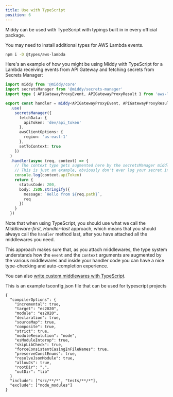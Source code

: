 ```yaml
---
title: Use with TypeScript
position: 6
---
```


Middy can be used with TypeScript with typings built in in every official package.

You may need to install additional types for AWS Lambda events.

```bash
npm i -D @types/aws-lambda
```

Here's an example of how you might be using Middy with TypeScript for a Lambda receiving events from API Gateway and fetching secrets from Secrets Manager:

```typescript
import middy from '@middy/core'
import secretsManager from '@middy/secrets-manager'
import type { APIGatewayProxyEvent, APIGatewayProxyResult } from 'aws-lambda'

export const handler = middy<APIGatewayProxyEvent, APIGatewayProxyResult>()
  .use(
    secretsManager({
      fetchData: {
        apiToken: 'dev/api_token'
      },
      awsClientOptions: {
        region: 'us-east-1'
      },
      setToContext: true
    })
  )
  .handler(async (req, context) => {
    // The context type gets augmented here by the secretsManager middleware.
    // This is just an example, obviously don't ever log your secret in real life!
    console.log(context.apiToken)
    return {
      statusCode: 200,
      body: JSON.stringify({
        message: `Hello from ${req.path}`,
        req
      })
    }
  })
```

Note that when using TypeScript, you should use what we call the _Middleware-first, Handler-last_ approach, which means that you should always call the `handler` method last, after you have attached all the middlewares you need.

This approach makes sure that, as you attach middlewares, the type system understands how the `event` and the `context` arguments are augmented by the various middlewares and inside your handler code you can have a nice type-checking and auto-completion experience.

You can also [write custom middlewares with TypeScript](/docs/writing-middlewares/intro).

This is an example tsconfig.json file that can be used for typescript projects

```
{
  "compilerOptions": {
    "incremental": true,
    "target": "es2020",
    "module": "es2020",
    "declaration": true,
    "sourceMap": true,
    "composite": true,
    "strict": true,
    "moduleResolution": "node",
    "esModuleInterop": true,
    "skipLibCheck": true,
    "forceConsistentCasingInFileNames": true,
    "preserveConstEnums": true,
    "resolveJsonModule": true,
    "allowJs": true,
    "rootDir": ".",
    "outDir": "lib"
  }
  "include": ["src/**/*", "tests/**/*"],
  "exclude": ["node_modules"]
}

```
